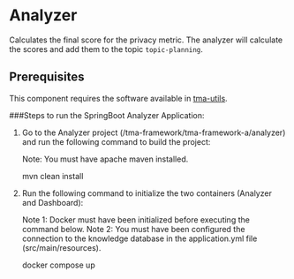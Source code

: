 # Analyzer

Calculates the final score for the privacy metric. 
The analyzer will calculate the scores and add them to the topic `topic-planning`.

## Prerequisites
This component requires the software available in [tma-utils](https://github.com/joseadp/tma-utils).

###Steps to run the SpringBoot Analyzer Application:

1) Go to the Analyzer project (/tma-framework/tma-framework-a/analyzer) and run the following command to build the project:

	Note: You must have apache maven installed.

	mvn clean install

2) Run the following command to initialize the two containers (Analyzer and Dashboard):
	
	Note 1: Docker must have been initialized before executing the command below.
	Note 2: You must have been configured the connection to the knowledge database in the application.yml file (src/main/resources).
	
	docker compose up